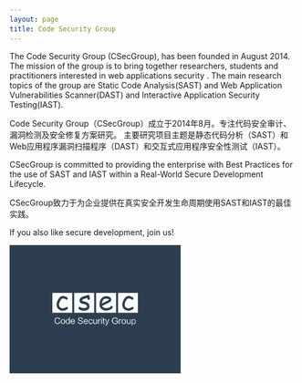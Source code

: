 ```yaml
---
layout: page
title: Code Security Group
---
```


<!-- ![The CSecGroup logo should be here :( ](/pics/logo.png) -->

<!--# [Paper](http://csecgroup.com/) - [About Team](http://csecgroup.com/)-->

The Code Security Group (CSecGroup), has been founded in August 2014. The mission of the group is to bring together researchers, students and practitioners interested in web applications security . The main research topics of the group are Static Code Analysis(SAST) and Web Application Vulnerabilities Scanner(DAST) and Interactive Application Security Testing(IAST).

Code Security Group（CSecGroup）成立于2014年8月。专注代码安全审计、漏洞检测及安全修复方案研究。 主要研究项目主题是静态代码分析（SAST）和Web应用程序漏洞扫描程序（DAST）和交互式应用程序安全性测试（IAST）。


CSecGroup is committed to providing the enterprise with Best Practices for the use of SAST and IAST within a Real-World Secure Development Lifecycle.

CSecGroup致力于为企业提供在真实安全开发生命周期使用SAST和IAST的最佳实践。

If you also like secure development, join us!

<img src="/pics/Logosc_506951519270654.jpg" width="300" />

